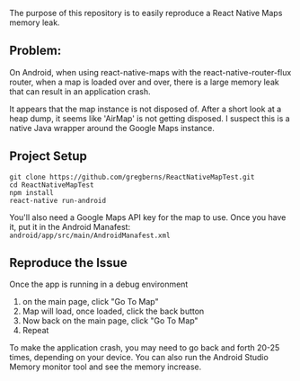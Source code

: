 The purpose of this repository is to easily reproduce a React Native Maps memory leak.

## Problem:

On Android, when using react-native-maps with the react-native-router-flux router, when a map is loaded
over and over, there is a large memory leak that can result in an application crash.

It appears that the map instance is not disposed of. After a short look at a heap dump,
it seems like 'AirMap' is not getting disposed. I suspect this is a native Java wrapper
around the Google Maps instance.

## Project Setup

```
git clone https://github.com/gregberns/ReactNativeMapTest.git
cd ReactNativeMapTest
npm install
react-native run-android
```

You'll also need a Google Maps API key for the map to use.
Once you have it, put it in the Android Manafest: `android/app/src/main/AndroidManafest.xml`

## Reproduce the Issue

Once the app is running in a debug environment

1) on the main page, click "Go To Map"
2) Map will load, once loaded, click the back button
3) Now back on the main page, click "Go To Map"
4) Repeat

To make the application crash, you may need to go back and forth 20-25 times, 
depending on your device. You can also run the Android Studio Memory monitor tool
and see the memory increase.
